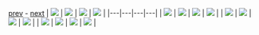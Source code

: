 
[prev](gal_4.md) - [next](gal_6.md)
| [![](../thumb/uncompressed_scenario_training_training.tfrecord-00158-of-01000.gif)](../vid/uncompressed_scenario_training_training.tfrecord-00158-of-01000.gif)  | [![](../thumb/uncompressed_scenario_training_training.tfrecord-00057-of-01000.gif)](../vid/uncompressed_scenario_training_training.tfrecord-00057-of-01000.gif)  | [![](../thumb/uncompressed_scenario_training_training.tfrecord-00104-of-01000.gif)](../vid/uncompressed_scenario_training_training.tfrecord-00104-of-01000.gif)  | [![](../thumb/uncompressed_scenario_training_training.tfrecord-00111-of-01000.gif)](../vid/uncompressed_scenario_training_training.tfrecord-00111-of-01000.gif)  |
|---|---|---|---|
| [![](../thumb/uncompressed_scenario_training_training.tfrecord-00187-of-01000.gif)](../vid/uncompressed_scenario_training_training.tfrecord-00187-of-01000.gif)  | [![](../thumb/uncompressed_scenario_training_training.tfrecord-00214-of-01000.gif)](../vid/uncompressed_scenario_training_training.tfrecord-00214-of-01000.gif)  | [![](../thumb/uncompressed_scenario_training_training.tfrecord-00093-of-01000.gif)](../vid/uncompressed_scenario_training_training.tfrecord-00093-of-01000.gif)  | [![](../thumb/uncompressed_scenario_training_training.tfrecord-00105-of-01000.gif)](../vid/uncompressed_scenario_training_training.tfrecord-00105-of-01000.gif)  |
| [![](../thumb/uncompressed_scenario_training_training.tfrecord-00123-of-01000.gif)](../vid/uncompressed_scenario_training_training.tfrecord-00123-of-01000.gif)  | [![](../thumb/uncompressed_scenario_training_training.tfrecord-00131-of-01000.gif)](../vid/uncompressed_scenario_training_training.tfrecord-00131-of-01000.gif)  | [![](../thumb/uncompressed_scenario_training_training.tfrecord-00216-of-01000.gif)](../vid/uncompressed_scenario_training_training.tfrecord-00216-of-01000.gif)  | [![](../thumb/uncompressed_scenario_training_training.tfrecord-00206-of-01000.gif)](../vid/uncompressed_scenario_training_training.tfrecord-00206-of-01000.gif)  |
| [![](../thumb/uncompressed_scenario_training_training.tfrecord-00026-of-01000.gif)](../vid/uncompressed_scenario_training_training.tfrecord-00026-of-01000.gif)  | [![](../thumb/uncompressed_scenario_training_training.tfrecord-00071-of-01000.gif)](../vid/uncompressed_scenario_training_training.tfrecord-00071-of-01000.gif)  | [![](../thumb/uncompressed_scenario_training_training.tfrecord-00117-of-01000.gif)](../vid/uncompressed_scenario_training_training.tfrecord-00117-of-01000.gif)  | [![](../thumb/uncompressed_scenario_training_training.tfrecord-00034-of-01000.gif)](../vid/uncompressed_scenario_training_training.tfrecord-00034-of-01000.gif)  |
